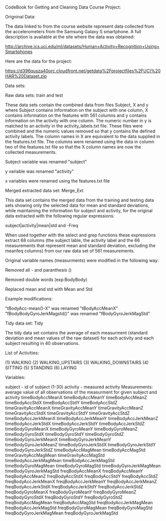 CodeBook for Getting and Cleaning Data Course Project:

Origninal Data:

The data linked to from the course website represent data collected from the accelerometers from the Samsung Galaxy S smartphone. A full description is available at the site where the data was obtained:

http://archive.ics.uci.edu/ml/datasets/Human+Activity+Recognition+Using+Smartphones

Here are the data for the project:

https://d396qusza40orc.cloudfront.net/getdata%2Fprojectfiles%2FUCI%20HAR%20Dataset.zip

Data sets:

Raw data sets: train and test

These data sets contain the combined data from files Subject, X and y where Subject contains information on the subject with one column, X contains information on the features with 561 columns and y contains information on the activity with one column.  The numeric number in y is matched to an activity in the activity_labels.txt file.  These files were combined and the numeric values removed so that y contains the defined activity labels.  The column names in X are equivalent to the data supplied in the features.txt file.  The columns were renamed using the data in column two of the features.txt file so that the X column names are now the collected measurements. 

Subject variable was renamed "subject"

y variable was renamed "activity"

x variables were renamed using the features.txt file

Merged extracted data set: Merge_Ext

This data set contains the merged data from the training and testing data sets showing only the selected data for mean and standard deviations, while maintaining the information for subject and activity, for the original data extracted with the following regular expressions:

subject|activity|mean|std and -Freq 

When used together with the select and grep functions these expressions extract 68 columns (the subject lable, the activity label and the 66 measurements that represent mean and standard deviation, excluding the meanfeq columns) from our raw data set of 561 measurements. 

Original variable names (measurments) were modified in the following way:

Removed all - and paranthesis ()

Removed double words (exp:BodyBody)

Replaced mean and std with Mean and Std

Example modifications:

"tBodyAcc-mean()-X" was renamed "tBodyAccMeanX" 
"fBodyBodyGyroJerkMagstd()" was renamed "fBodyGyroJerkMagStd" 

Tidy data set: Tidy

The tidy data set contains the average of each measurment (standard deviation and mean values of the raw dataset) for each activity and each subject resulting in 40 observations. 

List of Activities:

(1) WALKING
(2) WALKING_UPSTAIRS
(3) WALKING_DOWNSTAIRS
(4) SITTING
(5) STANDING
(6) LAYING

Variables:

subject - id of subject (1-30)
activity - measured activity
Measurements: average value of all observations of the measurment for given subject and activity
timeBodyAccMeanX 
timeBodyAccMeanY 
timeBodyAccMeanZ 
timeBodyAccStdX 
timeBodyAccStdY 
timeBodyAccStdZ 
timeGravityAccMeanX 
timeGravityAccMeanY 
timeGravityAccMeanZ 
timeGravityAccStdX 
timeGravityAccStdY 
timeGravityAccStdZ
timeBodyAccJerkMeanX 
timeBodyAccJerkMeanY 
timeBodyAccJerkMeanZ 
timeBodyAccJerkStdX 
timeBodyAccJerkStdY 
timeBodyAccJerkStdZ 
timeBodyGyroMeanX 
timeBodyGyroMeanY 
timeBodyGyroMeanZ 
timeBodyGyroStdX 
timeBodyGyroStdY 
timeBodyGyroStdZ 
timeBodyGyroJerkMeanX
timeBodyGyroJerkMeanY 
timeBodyGyroJerkMeanZ
timeBodyGyroJerkStdX 
timeBodyGyroJerkStdY 
timeBodyGyroJerkStdZ 
timeBodyAccMagMean 
timeBodyAccMagStd 
timeGravityAccMagMean 
timeGravityAccMagStd 
timeBodyAccJerkMagMean 
timeBodyAccJerkMagStd 
timeBodyGyroMagMean
timeBodyGyroMagStd 
timeBodyGyroJerkMagMean 
timeBodyGyroJerkMagStd 
freqBodyAccMeanX 
freqBodyAccMeanY 
freqBodyAccMeanZ 
freqBodyAccStdX
freqBodyAccStdY 
freqBodyAccStdZ 
freqBodyAccJerkMeanX 
freqBodyAccJerkMeanY 
freqBodyAccJerkMeanZ
freqBodyAccJerkStdX
freqBodyAccJerkStdY 
freqBodyAccJerkStdZ
freqBodyGyroMeanX 
freqBodyGyroMeanY
freqBodyGyroMeanZ 
freqBodyGyroStdX 
freqBodyGyroStdY
freqBodyGyroStdZ
freqBodyAccMagMean
freqBodyAccMagStd 
freqBodyAccJerkMagMean 
freqBodyAccJerkMagStd 
freqBodyGyroMagMean 
freqBodyGyroMagStd
freqBodyGyroJerkMagMean
freqBodyGyroJerkMagStd 
